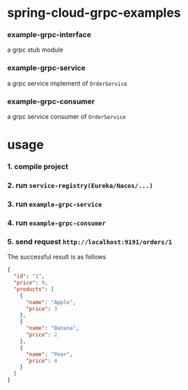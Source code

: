 # spring-cloud-grpc-examples

### example-grpc-interface

a grpc stub module

### example-grpc-service

a grpc service implement of ``OrderService``

### example-grpc-consumer

a grpc service consumer of ``OrderService``

# usage
### 1. compile project
### 2. run ``service-registry(Eureka/Nacos/...)``
### 3. run ``example-grpc-service``
### 4. run ``example-grpc-consumer``
### 5. send request ``http://localhost:9191/orders/1``
The successful result is as follows
````json
{
  "id": "1",
  "price": 9,
  "products": [
    {
      "name": "Apple",
      "price": 3
    },
    {
      "name": "Banana",
      "price": 2
    },
    {
      "name": "Pear",
      "price": 4
    }
  ]
}
````
